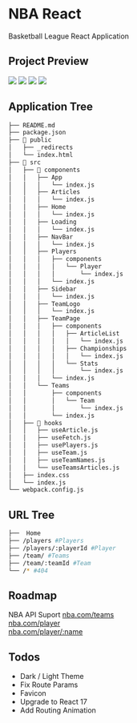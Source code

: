 # NBA React

Basketball League React Application

## Project Preview

![](https://user-images.githubusercontent.com/2933430/82761753-f994a380-9db9-11ea-98af-922c37266d46.png)
![](https://user-images.githubusercontent.com/2933430/82761748-f7cae000-9db9-11ea-9cce-8e6ab5dcc2c7.png)
![](https://user-images.githubusercontent.com/2933430/82761747-f699b300-9db9-11ea-9e59-a79c65fd6536.png)
![](https://user-images.githubusercontent.com/2933430/82761744-f39ec280-9db9-11ea-954d-33feb6bfc706.png)

## Application Tree

```bash
├── README.md
├── package.json
├── 📁 public
│   ├── _redirects
│   └── index.html
├── 📁 src
│   ├── 📁 components
│   │   ├── App
│   │   │   └── index.js
│   │   ├── Articles
│   │   │   └── index.js
│   │   ├── Home
│   │   │   └── index.js
│   │   ├── Loading
│   │   │   └── index.js
│   │   ├── NavBar
│   │   │   └── index.js
│   │   ├── Players
│   │   │   ├── components
│   │   │   │   └── Player
│   │   │   │       └── index.js
│   │   │   └── index.js
│   │   ├── Sidebar
│   │   │   └── index.js
│   │   ├── TeamLogo
│   │   │   └── index.js
│   │   ├── TeamPage
│   │   │   ├── components
│   │   │   │   ├── ArticleList
│   │   │   │   │   └── index.js
│   │   │   │   ├── Championships
│   │   │   │   │   └── index.js
│   │   │   │   └── Stats
│   │   │   │       └── index.js
│   │   │   └── index.js
│   │   └── Teams
│   │       ├── components
│   │       │   └── Team
│   │       │       └── index.js
│   │       └── index.js
│   ├── 📁 hooks
│   │   ├── useArticle.js
│   │   ├── useFetch.js
│   │   ├── usePlayers.js
│   │   ├── useTeam.js
│   │   ├── useTeamNames.js
│   │   └── useTeamsArticles.js
│   ├── index.css
│   └── index.js
└── webpack.config.js
```

## URL Tree

```bash
├──  Home
├── /players #Players
├── /players/:playerId #Player
├── /team/ #Teams
├── /team/:teamId #Team
└── /* #404
```

## Roadmap

NBA API Suport
[nba.com/teams](https://www.nba.com/teams)  
[nba.com/player](https://www.nba.com/players)  
[nba.com/player/:name](https://www.nba.com/players/)

## Todos

- Dark / Light Theme
- Fix Route Params
- Favicon
- Upgrade to React 17
- Add Routing Animation
